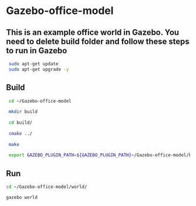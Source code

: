# Gazebo-office-model

## This is an example office world in Gazebo. You need to delete build folder and follow these steps to run in Gazebo
```sh
 sudo apt-get update
 sudo apt-get upgrade -y 
 ```
## Build
```sh
 cd ~/Gazebo-office-model
 
 mkdir build
 
 cd build/
 
 cmake ../
 
 make 
 
 export GAZEBO_PLUGIN_PATH=${GAZEBO_PLUGIN_PATH}~/Gazebo-office-model/build
 ```
 
 ## Run
 ```sh
 cd ~/Gazebo-office-model/world/
 
 gazebo world
 ```
